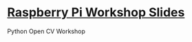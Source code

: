 # [Raspberry Pi Workshop Slides](https://dhs-opencv.github.io/raspbian-slides/)

Python Open CV Workshop 
